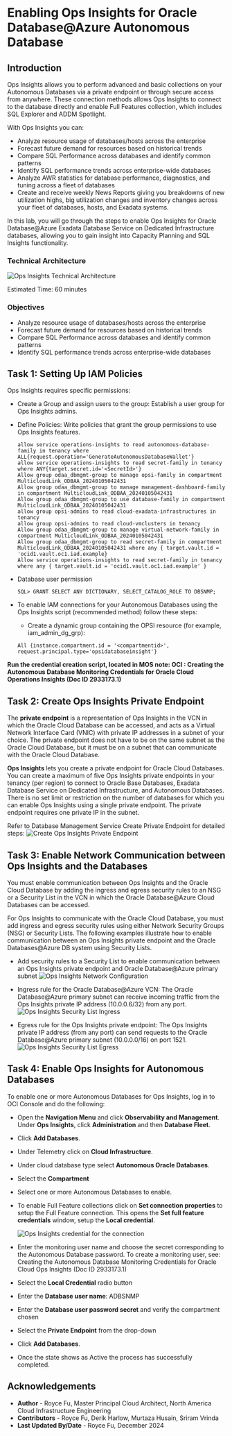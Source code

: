 # Enabling Ops Insights for Oracle Database@Azure Autonomous Database

## Introduction

Ops Insights allows you to perform advanced and basic collections on your Autonomous Databases via a private endpoint or through secure access from anywhere. These connection methods allows Ops Insights to connect to the database directly and enable Full Features collection, which includes SQL Explorer and ADDM Spotlight.

With Ops Insights you can:
- Analyze resource usage of databases/hosts across the enterprise
- Forecast future demand for resources based on historical trends
- Compare SQL Performance across databases and identify common patterns
- Identify SQL performance trends across enterprise-wide databases
- Analyze AWR statistics for database performance, diagnostics, and tuning across a fleet of databases
- Create and receive weekly News Reports giving you breakdowns of new utilization highs, big utilization changes and inventory changes across your fleet of databases, hosts, and Exadata systems.

In this lab, you will go through the steps to enable Ops Insights for Oracle Database@Azure Exadata Database Service on Dedicated Infrastructure databases, allowing you to gain insight into Capacity Planning and SQL Insights functionality.

### Technical Architecture

![Ops Insights Technical Architecture](./images/odaa-ops-insights-architecture.png "Ops Insights Technical Architecture")

Estimated Time: 60 minutes

### Objectives

- Analyze resource usage of databases/hosts across the enterprise
- Forecast future demand for resources based on historical trends
- Compare SQL Performance across databases and identify common patterns
- Identify SQL performance trends across enterprise-wide databases

## Task 1: Setting Up IAM Policies

Ops Insights requires specific permissions:
- Create a Group and assign users to the group: Establish a user group for Ops Insights admins.
- Define Policies: Write policies that grant the group permissions to use Ops Insights features.

    ```
    allow service operations-insights to read autonomous-database-family in tenancy where ALL{request.operation='GenerateAutonomousDatabaseWallet'}
    allow service operations-insights to read secret-family in tenancy where ANY{target.secret.id='<SecretId>'}
    Allow group odaa_dbmgmt-group to manage opsi-family in compartment MulticloudLink_ODBAA_20240105042431
    Allow group odaa_dbmgmt-group to manage management-dashboard-family in compartment MulticloudLink_ODBAA_20240105042431
    Allow group odaa_dbmgmt-group to use database-family in compartment MulticloudLink_ODBAA_20240105042431
    allow group opsi-admins to read cloud-exadata-infrastructures in tenancy
    allow group opsi-admins to read cloud-vmclusters in tenancy
    Allow group odaa_dbmgmt-group to manage virtual-network-family in compartment MulticloudLink_ODBAA_20240105042431
    Allow group odaa_dbmgmt-group to read secret-family in compartment MulticloudLink_ODBAA_20240105042431 where any { target.vault.id = 'ocid1.vault.oc1.iad.example}
    Allow service operations-insights to read secret-family in tenancy where any { target.vault.id = 'ocid1.vault.oc1.iad.example' }
    ```

- Database user permission

    ```
    SQL> GRANT SELECT ANY DICTIONARY, SELECT_CATALOG_ROLE TO DBSNMP;
    ```

- To enable IAM connections for your Autonomous Databases using the Ops Insights script (recommended method) follow these steps:

    - Create a dynamic group containing the OPSI resource (for example, iam_admin_dg_grp):

    ```
    All {instance.compartment.id = '<compartmentid>', request.principal.type='opsidatabaseinsight'}
    ```

**Run the credential creation script, located in MOS note: OCI : Creating the Autonomous Database Monitoring Credentials for Oracle Cloud Operations Insights (Doc ID 2933173.1)**

## Task 2: Create Ops Insights Private Endpoint

The **private endpoint** is a representation of Ops Insights in the VCN in which the Oracle Cloud Database can be accessed, and acts as a Virtual Network Interface Card (VNIC) with private IP addresses in a subnet of your choice. The private endpoint does not have to be on the same subnet as the Oracle Cloud Database, but it must be on a subnet that can communicate with the Oracle Cloud Database.

**Ops Insights** lets you create a private endpoint for Oracle Cloud Databases. You can create a maximum of five Ops Insights private endpoints in your tenancy (per region) to connect to Oracle Base Databases, Exadata Database Service on Dedicated Infrastructure, and Autonomous Databases. There is no set limit or restriction on the number of databases for which you can enable Ops Insights using a single private endpoint. The private endpoint requires one private IP in the subnet.

Refer to Database Management Service Create Private Endpoint for detailed steps: 
     ![Create Ops Insights Private Endpoint](./images/odaa-ops-insights-private-endpoint.png "Create Ops Insights Private Endpoint")


## Task 3: Enable Network Communication between Ops Insights and the Databases

You must enable communication between Ops Insights and the Oracle Cloud Database by adding the ingress and egress security rules to an NSG or a Security List in the VCN in which the Oracle Database@Azure Cloud Databases can be accessed.

For Ops Insights to communicate with the Oracle Cloud Database, you must add ingress and egress security rules using either Network Security Groups (NSG) or Security Lists. The following examples illustrate how to enable communication between an Ops Insights private endpoint and the Oracle Databases@Azure DB system using Security Lists.

- Add security rules to a Security List to enable communication between an Ops Insights private endpoint and Oracle Database@Azure primary subnet
    ![Ops Insights Network Configuration](./images/odaa-securitylistEgressConfig.png "Ops Insights Network Configuration")

- Ingress rule for the Oracle Database@Azure VCN: The Oracle Database@Azure primary subnet can receive incoming traffic from the Ops Insights private IP address (10.0.0.6/32) from any port.
    ![Ops Insights Security List Ingress](./images/odaa-securitylistIngress.png "Ops Insights Security List Ingress")

- Egress rule for the Ops Insights private endpoint: The Ops Insights private IP address (from any port) can send requests to the Oracle Database@Azure primary subnet (10.0.0.0/16) on port 1521.
    ![Ops Insights Security List Egress](./images/odaa-securitylistEgress.png "Ops Insights Security List Egress")

## Task 4: Enable Ops Insights for Autonomous Databases

To enable one or more Autonomous Databases for Ops Insights, log in to OCI Console and do the following:
- Open the **Navigation Menu** and click **Observability and Management**. Under **Ops Insights**, click **Administration** and then **Database Fleet**.
- Click **Add Databases**. 
- Under Telemetry click on **Cloud Infrastructure**. 
- Under cloud database type select **Autonomous Oracle Databases**.
- Select the **Compartment**
- Select one or more Autonomous Databases to enable. 

- To enable Full Feature collections click on **Set connection properties** to setup the Full Feature connection. This opens the **Set full feature credentials** window, setup the **Local credential**.

    ![Ops Insights credential for the connection](./images/odaa-ops-insights-credential.png " ")

- Enter the monitoring user name and choose the secret corresponding to the Autonomous Database password. To create a monitoring user, see: Creating the Autonomous Database Monitoring Credentials for Oracle Cloud Ops Insights (Doc ID 2933173.1)

- Select the **Local Credential** radio button
- Enter the **Database user name**: ADBSNMP
- Enter the **Database user password secret** and verify the compartment chosen
- Select the **Private Endpoint** from the drop-down
- Click **Add Databases**. 
- Once the state shows as Active the process has successfully completed.

## Acknowledgements

- **Author** - Royce Fu, Master Principal Cloud Architect, North America Cloud Infrastructure Engineering
- **Contributors** - Royce Fu, Derik Harlow, Murtaza Husain, Sriram Vrinda
- **Last Updated By/Date** - Royce Fu, December 2024

